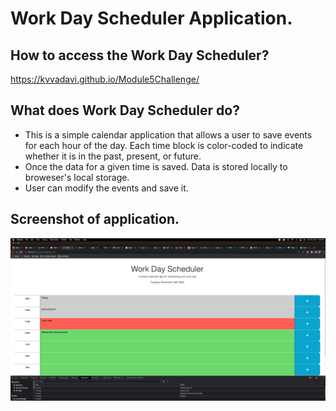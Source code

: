 # Work Day Scheduler Application.

## How to access the Work Day Scheduler?
https://kvvadavi.github.io/Module5Challenge/

## What does Work Day Scheduler do?
- This is a simple calendar application that allows a user to save events for each hour of the day. Each time block is color-coded to indicate whether it is in the past, present, or future.
- Once the data for a given time is saved. Data is stored locally to broweser's local storage.
- User can modify the events and save it.

## Screenshot of application.

![A user clicks on slots on the color-coded calendar and edits the events.](./Assets/workday.png)
